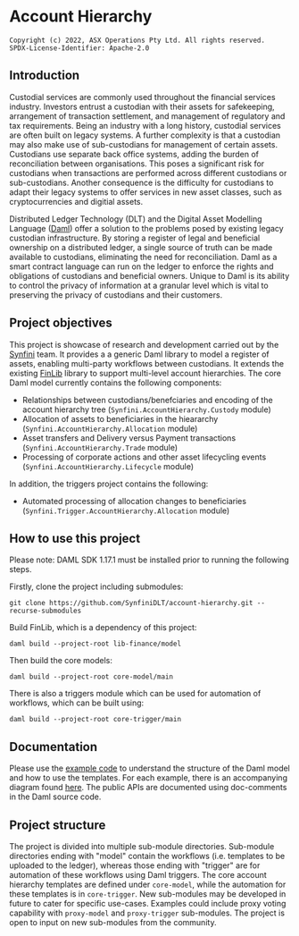 # Account Hierarchy

    Copyright (c) 2022, ASX Operations Pty Ltd. All rights reserved.
    SPDX-License-Identifier: Apache-2.0

## Introduction

Custodial services are commonly used throughout the financial services industry. Investors entrust a
custodian with their assets for safekeeping, arrangement of transaction settlement, and management of regulatory and
tax requirements. Being an industry with a long history, custodial services are often built on legacy systems.
A further complexity is that a custodian may also make use of sub-custodians for management of certain assets.
Custodians use separate back office systems, adding the burden of reconciliation between organisations. This
poses a significant risk for custodians when transactions are performed across different custodians or sub-custodians.
Another consequence is the difficulty for custodians to adapt their legacy systems to offer services in new asset
classes, such as cryptocurrencies and digitial assets.

Distributed Ledger Technology (DLT) and the Digital Asset Modelling Language ([Daml](https://daml.com)) offer a solution
to the problems posed by existing legacy custodian infrastructure. By storing a register of legal and beneficial
ownership on a distributed ledger, a single source of truth can be made available to custodians, eliminating the need
for reconciliation. Daml as a smart contract language can run on the ledger to enforce the rights and obligations of
custodians and beneficial owners. Unique to Daml is its ability to control the privacy of information at a granular
level which is vital to preserving the privacy of custodians and their customers.

## Project objectives

This project is showcase of research and development carried out by the
[Synfini](https://www2.asx.com.au/connectivity-and-data/dlt-as-a-service) team. It provides a a generic Daml
library to model a register of assets, enabling multi-party workflows between custodians. It extends the existing
[FinLib](https://github.com/digital-asset/lib-finance) library to support multi-level account hierarchies. The core
Daml model currently contains the following components:

- Relationships between custodians/benefciaries and encoding of the account hierarchy tree (`Synfini.AccountHierarchy.Custody` module)
- Allocation of assets to beneficiaries in the hieararchy (`Synfini.AccountHierarchy.Allocation` module)
- Asset transfers and Delivery versus Payment transactions (`Synfini.AccountHierarchy.Trade` module)
- Processing of corporate actions and other asset lifecycling events (`Synfini.AccountHierarchy.Lifecycle` module)

In addition, the triggers project contains the following:
- Automated processing of allocation changes to beneficiaries (`Synfini.Trigger.AccountHierarchy.Allocation` module)

## How to use this project

Please note: DAML SDK 1.17.1 must be installed prior to running the following steps.

Firstly, clone the project including submodules:

```
git clone https://github.com/SynfiniDLT/account-hierarchy.git --recurse-submodules
```

Build FinLib, which is a dependency of this project:

```
daml build --project-root lib-finance/model
```

Then build the core models:

```
daml build --project-root core-model/main
```

There is also a triggers module which can be used for automation of workflows, which can be built using:

```
daml build --project-root core-trigger/main
```

## Documentation

Please use the [example code](examples/src/Synfini/AccountHierarchy/Examples.daml) to understand the structure of the
Daml model and how to use the templates. For each example, there is an accompanying diagram found
[here](examples/diagrams). The public APIs are documented using doc-comments in the Daml source code.

## Project structure

The project is divided into multiple sub-module directories. Sub-module directories ending with "model" contain
the workflows (i.e. templates to be uploaded to the ledger), whereas those ending with "trigger" are for automation
of these workflows using Daml triggers. The core account hierarchy templates are defined under `core-model`,
while the automation for these templates is in `core-trigger`. New sub-modules may be developed in
future to cater for specific use-cases. Examples could include proxy voting capability with `proxy-model` and `proxy-trigger`
sub-modules. The project is open to input on new sub-modules from the community.
